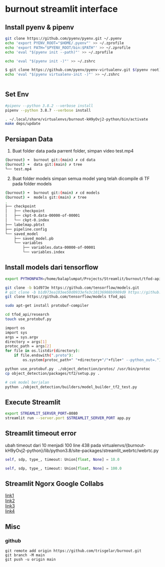 # burnout streamlit interface


## Install pyenv & pipenv
```sh
git clone https://github.com/pyenv/pyenv.git ~/.pyenv
echo 'export PYENV_ROOT="$HOME/.pyenv"' >> ~/.zprofile
echo 'export PATH="$PYENV_ROOT/bin:$PATH"' >> ~/.zprofile
echo 'eval "$(pyenv init --path)"' >> ~/.zprofile

echo 'eval "$(pyenv init -)"' >> ~/.zshrc

$ git clone https://github.com/pyenv/pyenv-virtualenv.git $(pyenv root)/plugins/pyenv-virtualenv
echo 'eval "$(pyenv virtualenv-init -)"' >> ~/.zshrc
	
```

## Set Env
```sh
#pipenv --python 3.8.2 --verbose install
pipenv --python 3.8.7 --verbose install

. ~/.local/share/virtualenvs/burnout-kH9yOvj2-python/bin/activate
make deps/update
```

## Persiapan Data
1. Buat folder data pada parrent folder, simpan video test.mp4
```sh
(burnout) ➜  burnout git:(main) ✗ cd data 
(burnout) ➜  data git:(main) ✗ tree
└── test.mp4
```
2. Buat folder models simpan semua model yang telah dicompile di TF pada folder models
```sh
(burnout) ➜  burnout git:(main) ✗ cd models 
(burnout) ➜  models git:(main) ✗ tree
.
├── checkpoint
│   ├── checkpoint
│   ├── ckpt-0.data-00000-of-00001
│   └── ckpt-0.index
├── labelmap.pbtxt
├── pipeline.config
└── saved_model
    ├── saved_model.pb
    └── variables
        ├── variables.data-00000-of-00001
        └── variables.index
```

## Install models dari tensorflow

```sh
export PYTHONPATH=/home/balaplumpat/Projects/Streamlit/burnout/tfod-api:/home/balaplumpat/Projects/Streamlit/burnout/tfod-api/research:/home/balaplumpat/Projects/Streamlit/burnout/tfod-api/research/slim

git clone -b b1d973e https://github.com/tensorflow/models.git
# git clone -b b1d973ea103ee50d0933efe3c10136908b9909d9 https://github.com/tensorflow/models.git
git clone https://github.com/tensorflow/models tfod_api

```

```sh
sudo apt-get install protobuf-compiler

cd tfod_api/research
touch use_protobuf.py

import os
import sys
args = sys.argv
directory = args[1]
protoc_path = args[2]
for file in os.listdir(directory):
    if file.endswith(".proto"):
        os.system(protoc_path+" "+directory+"/"+file+" --python_out=.")

python use_protobuf.py  ./object_detection/protos/ /usr/bin/protoc
cp object_detection/packages/tf2/setup.py .

# cek model berjalan
python ./object_detection/builders/model_builder_tf2_test.py

```

## Execute Streamlit
```sh
export STREAMLIT_SERVER_PORT=8080
streamlit run --server.port $STREAMLIT_SERVER_PORT app.py
```

## Streamlit timeout error

ubah timeout dari 10 menjadi 100 line 438 pada virtualenvs/{burnout-kH9yOvj2-python}/lib/python3.8/site-packages/streamlit_webrtc/webrtc.py

```python
self, sdp, type_, timeout: Union[float, None] = 10.0

self, sdp, type_, timeout: Union[float, None] = 100.0
```

## Streamlit Ngorx Google Collabs
[link1](https://medium.com/@jcharistech/how-to-run-streamlit-apps-from-colab-29b969a1bdfc)  
[link2](https://gist.github.com/tuffacton/da5a9b42c0a2e9e355353689f93c84b3)  
[link3](https://gist.github.com/MrFCow/8e0b497755d1f9ff1cf330f4af800911#file-instagrammatch-removed-core-functions-ipynb)  
[link4](https://github.com/napoles-uach/streamlit_apps/blob/main/Streamlit_Colab/06_Streamlit__Colab_BrainTumor.ipynb)  


## Misc

### github
```
git remote add origin https://github.com/trisgelar/burnout.git
git branch -M main
git push -u origin main

```
